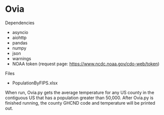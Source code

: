 # Ovia

Dependencies
  - asyncio
  - aiohttp
  - pandas
  - numpy
  - json
  - warnings
  - NOAA token (request page: https://www.ncdc.noaa.gov/cdo-web/token)
  
Files
  - PopulationByFIPS.xlsx

When run, Ovia.py gets the average temperature for any US county in the contiguous US that has a population greater than 50,000. After Ovia.py is finished running, the county GHCND code and temperature will be printed out.
